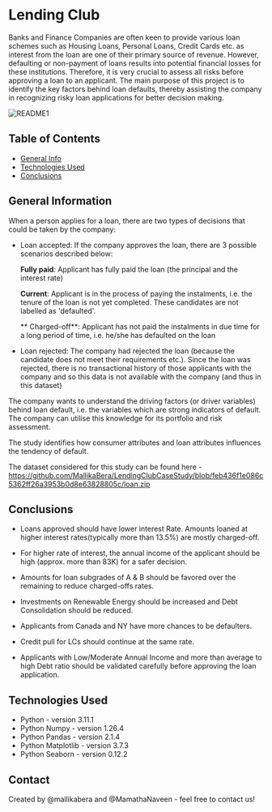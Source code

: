 # Lending Club
Banks and Finance Companies are often keen to provide various loan schemes such as Housing Loans, Personal Loans, Credit Cards etc. as interest from the loan are one of their primary source of revenue. However, defaulting or non-payment of loans results into potential financial losses for these institutions. Therefore, it is very crucial to assess all risks before approving a loan to an applicant. The main purpose of this project is to identify the key factors behind loan defaults, thereby assisting the company in recognizing risky loan applications for better decision making.

![README1](https://github.com/user-attachments/assets/d3dd8c88-1593-4b99-81ee-9a06c9d92e7a)

## Table of Contents
* [General Info](#general-information)
* [Technologies Used](#technologies-used)
* [Conclusions](#conclusions)

<!-- You can include any other section that is pertinent to your problem -->

## General Information

When a person applies for a loan, there are two types of decisions that could be taken by the company:

- Loan accepted: If the company approves the loan, there are 3 possible scenarios described below:

     **Fully paid**: Applicant has fully paid the loan (the principal and the interest rate)

     **Current**: Applicant is in the process of paying the instalments, i.e. the tenure of the loan is not yet completed. These candidates are not labelled as 'defaulted'.

    ** Charged-off**: Applicant has not paid the instalments in due time for a long period of time, i.e. he/she has defaulted on the loan 

- Loan rejected: The company had rejected the loan (because the candidate does not meet their requirements etc.). Since the loan was rejected, there is no transactional history of those applicants with the company and so this data is not available with the company (and thus in this dataset)

The company wants to understand the driving factors (or driver variables) behind loan default, i.e. the variables which are strong indicators of default.  The company can utilise this knowledge for its portfolio and risk assessment. 

The study identifies how consumer attributes and loan attributes influences the tendency of default.

The dataset considered for this study can be found here - https://github.com/MallikaBera/LendingClubCaseStudy/blob/feb436f1e086c5362ff26a3953b0d8e63828805c/loan.zip

## Conclusions

- Loans approved should have lower interest Rate. Amounts loaned at higher interest rates(typically more than 13.5%) are mostly charged-off.
    
- For higher rate of interest, the annual income of the applicant should be high (approx. more than 83K) for a safer decision.
    
- Amounts for loan subgrades of A & B should be favored over the remaining to reduce charged-offs rates.
    
- Investments on Renewable Energy should be increased and Debt Consolidation should be reduced.
    
- Applicants from Canada and NY have more chances to be defaulters.

- Credit pull for LCs should continue at the same rate.
    
- Applicants with Low/Moderate Annual Income and more than average to high Debt ratio should be validated carefully before approving the loan application.

## Technologies Used
- Python - version 3.11.1
- Python Numpy - version 1.26.4
- Python Pandas - version 2.1.4
- Python Matplotlib - version 3.7.3
- Python Seaborn - version  0.12.2


## Contact
Created by @mallikabera and @MamathaNaveen - feel free to contact us!
